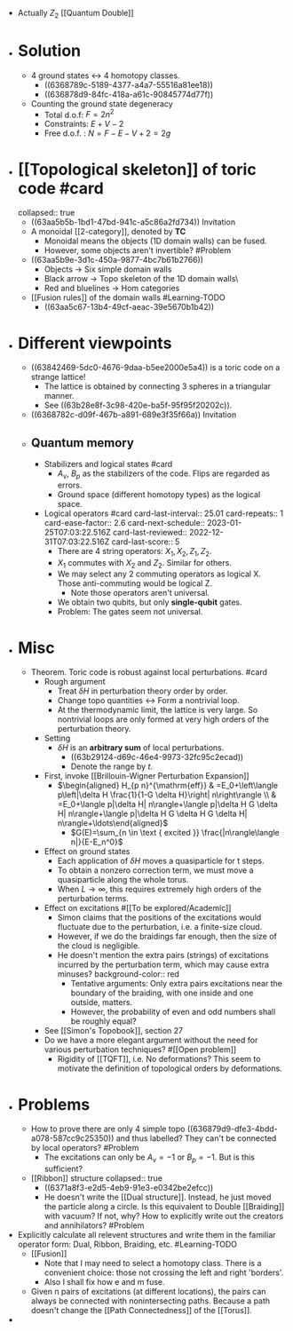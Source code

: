 - Actually $Z_2$ [[Quantum Double]]
- # Solution
	- 4 ground states <-> 4 homotopy classes.
		- ((6368789c-5189-4377-a4a7-55516a81ee18))
		- ((636878d9-84fc-418a-a61c-90845774d77f))
	- Counting the ground state degeneracy
		- Total d.o.f: $F=2n^2$
		- Constraints: $E+V-2$
		- Free d.o.f. : $N=F-E-V+2=2g$
- # [[Topological skeleton]] of toric code #card
  collapsed:: true
	- ((63aa5b5b-1bd1-47bd-941c-a5c86a2fd734)) Invitation
	- A monoidal [[2-category]], denoted by $\mathbf{TC}$
		- Monoidal means the objects (1D domain walls) can be fused.
		- However, some objects aren't invertible? #Problem
	- ((63aa5b9e-3d1c-450a-9877-4bc7b61b2766))
		- Objects -> Six simple domain walls
		- Black arrow -> Topo skeleton of the 1D domain walls\
		- Red and bluelines -> Hom categories
	- [[Fusion rules]] of the domain walls #Learning-TODO
		- ((63aa5c67-13b4-49cf-aeac-39e5670b1b42))
- # Different viewpoints
	- ((63842469-5dc0-4676-9daa-b5ee2000e5a4)) is a toric code on a strange lattice!
		- The lattice is obtained by connecting 3 spheres in a triangular manner.
		- See ((63b28e8f-3c98-420e-ba5f-95f95f20202c)).
	- ((6368782c-d09f-467b-a891-689e3f35f66a)) Invitation
	- ## Quantum memory
		- Stabilizers and logical states #card
			- $A_v$, $B_p$ as the stabilizers of the code. Flips are regarded as errors.
			- Ground space (different homotopy types) as the logical space.
		- Logical operators #card
		  card-last-interval:: 25.01
		  card-repeats:: 1
		  card-ease-factor:: 2.6
		  card-next-schedule:: 2023-01-25T07:03:22.516Z
		  card-last-reviewed:: 2022-12-31T07:03:22.516Z
		  card-last-score:: 5
			- There are 4 string operators: $X_1,X_2,Z_1,Z_2$.
			- $X_1$ commutes with $X_2$ and $Z_2$. Similar for others.
			- We may select any 2 commuting operators as logical X. Those anti-commuting would be logical Z.
				- Note those operators aren't universal.
			- We obtain two qubits, but only **single-qubit** gates.
			- Problem: The gates seem not universal.
- # Misc
	- Theorem. Toric code is robust against local perturbations. #card
		- Rough argument
			- Treat $\delta H$ in perturbation theory order by order.
			- Change topo quantities <-> Form a nontrivial loop.
			- At the thermodynamic limit, the lattice is very large. So nontrivial loops are only formed at very high orders of the perturbation theory.
		- Setting
			- $\delta H$ is an **arbitrary sum** of local perturbations.
				- ((63b29124-d69c-46e4-9973-32fc95c2ecad))
				- Denote the range by $t$.
		- First, invoke [[Brillouin-Wigner Perturbation Expansion]]
			- $\begin{aligned} H_{p n}^{\mathrm{eff}} & =E_0+\left\langle p\left|\delta H \frac{1}{1-G \delta H}\right| n\right\rangle \\ & =E_0+\langle p|\delta H| n\rangle+\langle p|\delta H G \delta H| n\rangle+\langle p|\delta H G \delta H G \delta H| n\rangle+\ldots\end{aligned}$
				- $G(E)=\sum_{n \in \text { excited }} \frac{|n\rangle\langle n|}{E-E_n^0}$
		- Effect on ground states
			- Each application of $\delta H$ moves a quasiparticle for t steps.
			- To obtain a nonzero correction term, we must move a quasiparticle along the whole torus.
			- When $L \to \infty$, this requires extremely high orders of the perturbation terms.
		- Effect on excitations #[[To be explored/Academic]]
			- Simon claims that the positions of the excitations would fluctuate due to the perturbation, i.e. a finite-size cloud.
			- However, if we do the braidings far enough, then the size of the cloud is negligible.
			- He doesn't mention the extra pairs (strings) of excitations incurred by the perturbation term, which may cause extra minuses?
			  background-color:: red
				- Tentative arguments: Only extra pairs excitations near the boundary of the braiding, with one inside and one outside, matters.
				- However, the probability of even and odd numbers shall be roughly equal?
		- See [[Simon's Topobook]], section 27
		- Do we have a more elegant argument without the need for various perturbation techniques? #[[Open problem]]
			- Rigidity of [[TQFT]], i.e. No deformations? This seem to motivate the definition of topological orders by deformations.
- # Problems
	- How to prove there are only 4 simple topo ((636879d9-dfe3-4bdd-a078-587cc9c25350)) and thus labelled? They can't be connected by local operators?
	   #Problem
		- The excitations can only be $A_v=-1$ or $B_p=-1$. But is this sufficient?
	- [[Ribbon]] structure
	  collapsed:: true
		- ((6371a8f3-e2d5-4eb9-91e3-e0342be2efcc))
		- He doesn't write the [[Dual structure]]. Instead, he just moved the particle along a circle.
		  Is this equivalent to Double [[Braiding]] with vacuum? If not, why? How to explicitly write out the creators and annihilators? #Problem
- Explicitly calculate all relevent structures and write them in the familiar operator form: Dual, Ribbon, Braiding, etc. #Learning-TODO
	- [[Fusion]]
		- Note that I may need to select a homotopy class. There is a convenient choice: those not crossing the left and right 'borders'.
		- Also I shall fix how e and m fuse.
	- Given n pairs of excitations (at different locations), the pairs can always be connected with nonintersecting paths. Because a path doesn't change the [[Path Connectedness]] of the [[Torus]].
-